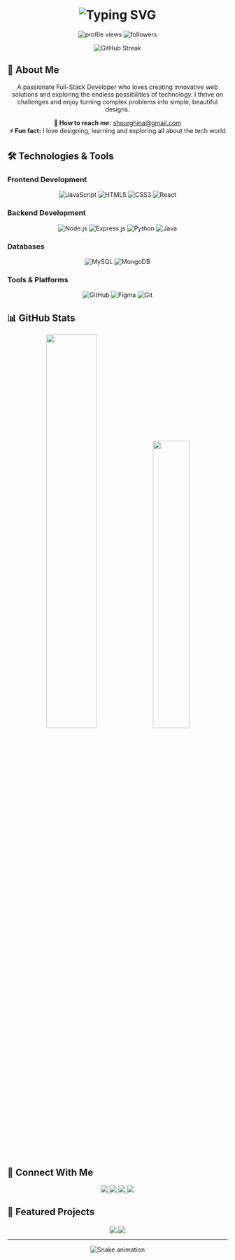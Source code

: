 <h1 align="center">
  <img src="https://readme-typing-svg.demolab.com?font=Fira+Code&weight=600&size=30&duration=4000&pause=1000&color=5e05b3&center=true&vCenter=true&width=435&lines=Hi+👋,+I'm+Ghina+Shour;A+Passionate+Developer;Full-Stack+Developer;Creative+Problem+Solver" alt="Typing SVG" />
</h1>

<p align="center">
  <img src="https://komarev.com/ghpvc/?username=your-username&label=Profile%20Views&color=5e05b3&style=flat" alt="profile views" /> 
  <img src="https://img.shields.io/github/followers/your-username?label=Follow&style=social&color=0344a9" alt="followers"/>
</p>

<div align="center">
  
  ![GitHub Streak](https://streak-stats.demolab.com?user=your-username&theme=radical&border_radius=4.5&mode=weekly&background=0c0048&border=5e05b3&stroke=5e05b3&ring=c300db&fire=c300db&currStreakNum=009ddc&sideNums=009ddc&currStreakLabel=009ddc&sideLabels=009ddc&dates=ffffff)
  
</div>

## 🚀 About Me

<p align="center">
  A passionate Full-Stack Developer who loves creating innovative web solutions and exploring the endless possibilities of technology. I thrive on challenges and enjoy turning complex problems into simple, beautiful designs.
</p>

<p align="center">
  <strong>📧 How to reach me:</strong> <a href="mailto:shourghina@gmail.com">shourghina@gmail.com</a><br>
  <strong>⚡ Fun fact:</strong> I love designing, learning and exploring all about the tech world
</p>

## 🛠️ Technologies & Tools

### Frontend Development
<div align="center">
  <img alt="JavaScript" src="https://img.shields.io/badge/JavaScript-%23F7DF1E.svg?style=for-the-badge&logo=javascript&logoColor=black&labelColor=5e05b3&color=0344a9"/>
  <img alt="HTML5" src="https://img.shields.io/badge/HTML5-%23E34F26.svg?style=for-the-badge&logo=html5&logoColor=white&labelColor=5e05b3&color=c300db"/>
  <img alt="CSS3" src="https://img.shields.io/badge/CSS3-%231572B6.svg?style=for-the-badge&logo=css3&logoColor=white&labelColor=5e05b3&color=160b75"/>
  <img alt="React" src="https://img.shields.io/badge/React-%2320232a.svg?style=for-the-badge&logo=react&logoColor=%2361DAFB&labelColor=5e05b3&color=009ddc"/>
</div>

### Backend Development
<div align="center">
  <img alt="Node.js" src="https://img.shields.io/badge/Node.js-339933?style=for-the-badge&logo=nodedotjs&logoColor=white&labelColor=5e05b3&color=0344a9"/>
  <img alt="Express.js" src="https://img.shields.io/badge/Express.js-000000?style=for-the-badge&logo=express&logoColor=white&labelColor=5e05b3&color=c300db"/>
  <img alt="Python" src="https://img.shields.io/badge/Python-3776AB?style=for-the-badge&logo=python&logoColor=white&labelColor=5e05b3&color=160b75"/>
  <img alt="Java" src="https://img.shields.io/badge/Java-ED8B00?style=for-the-badge&logo=openjdk&logoColor=white&labelColor=5e05b3&color=009ddc"/>
</div>

### Databases
<div align="center">
  <img alt="MySQL" src="https://img.shields.io/badge/MySQL-00000F?style=for-the-badge&logo=mysql&logoColor=white&labelColor=5e05b3&color=0344a9"/>
  <img alt="MongoDB" src="https://img.shields.io/badge/MongoDB-4EA94B?style=for-the-badge&logo=mongodb&logoColor=white&labelColor=5e05b3&color=c300db"/>
</div>

### Tools & Platforms
<div align="center">
  <img alt="GitHub" src="https://img.shields.io/badge/GitHub-100000?style=for-the-badge&logo=github&logoColor=white&labelColor=5e05b3&color=160b75"/>
  <img alt="Figma" src="https://img.shields.io/badge/Figma-F24E1E?style=for-the-badge&logo=figma&logoColor=white&labelColor=5e05b3&color=009ddc"/>
  <img alt="Git" src="https://img.shields.io/badge/Git-F05032?style=for-the-badge&logo=git&logoColor=white&labelColor=5e05b3&color=0344a9"/>
</div>

## 📊 GitHub Stats

<div align="center">
  <img width="48%" src="https://github-readme-stats.vercel.app/api?username=your-username&show_icons=true&theme=radical&bg_color=0c0048&title_color=5e05b3&text_color=ffffff&icon_color=c300db&border_color=5e05b3&border_radius=10" />
  <img width="41%" src="https://github-readme-stats.vercel.app/api/top-langs/?username=your-username&layout=compact&theme=radical&bg_color=0c0048&title_color=5e05b3&text_color=ffffff&icon_color=c300db&border_color=5e05b3&border_radius=10" />
</div>

## 🔗 Connect With Me

<div align="center">
  <a href="https://www.linkedin.com/in/ghina-shour-b4879a2b6/">
    <img src="https://img.shields.io/badge/LinkedIn-0077B5?style=for-the-badge&logo=linkedin&logoColor=white&labelColor=5e05b3" />
  </a>
  <a href="https://leetcode.com/">
    <img src="https://img.shields.io/badge/LeetCode-FFA116?style=for-the-badge&logo=leetcode&logoColor=black&labelColor=5e05b3" />
  </a>
  <a href="https://www.codewars.com/">
    <img src="https://img.shields.io/badge/Codewars-B1361E?style=for-the-badge&logo=codewars&logoColor=white&labelColor=5e05b3" />
  </a>
  <a href="https://codeforces.com/">
    <img src="https://img.shields.io/badge/Codeforces-1F8ACB?style=for-the-badge&logo=codeforces&logoColor=white&labelColor=5e05b3" />
  </a>
</div>

## 🌟 Featured Projects

<div align="center">
  
  <!-- Replace with your actual project links -->
  <a href="https://github.com/your-username/project-1">
    <img align="center" src="https://github-readme-stats.vercel.app/api/pin/?username=your-username&repo=project-1&theme=radical&bg_color=0c0048&title_color=5e05b3&text_color=ffffff&icon_color=c300db&border_color=5e05b3&border_radius=10" />
  </a>
  <a href="https://github.com/your-username/project-2">
    <img align="center" src="https://github-readme-stats.vercel.app/api/pin/?username=your-username&repo=project-2&theme=radical&bg_color=0c0048&title_color=5e05b3&text_color=ffffff&icon_color=c300db&border_color=5e05b3&border_radius=10" />
  </a>
  
</div>

---

<div align="center">
  
  ![Snake animation](https://github.com/your-username/your-username/blob/output/github-contribution-grid-snake.svg)
  
</div>
